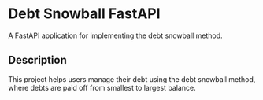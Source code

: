 # Debt Snowball FastAPI

A FastAPI application for implementing the debt snowball method.

## Description

This project helps users manage their debt using the debt snowball method, where debts are paid off from smallest to largest balance.